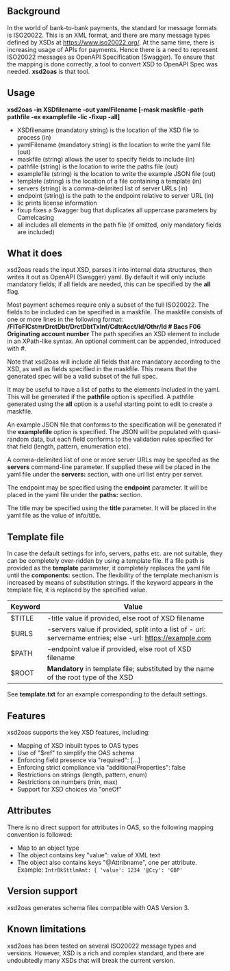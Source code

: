 ## Background
In the world of bank-to-bank payments, the standard for message formats is ISO20022. This is an XML format, and there are many message types defined by XSDs at https://www.iso20022.org/. At the same time, there is increasing usage of APIs for payments. Hence there is a need to represent ISO20022 messages as OpenAPI Specification (Swagger). To ensure that the mapping is done correctly, a tool to convert XSD to OpenAPI Spec was needed. **xsd2oas** is that tool.

## Usage
**xsd2oas -in XSDfilename -out yamlFilename [-mask maskfile -path pathfile -ex examplefile -lic -fixup -all]**
- XSDfilename (mandatory string) is the location of the XSD file to process (in)
- yamlFilename (mandatory string) is the location to write the yaml file (out)
- maskfile (string) allows the user to specify fields to include (in)
- pathfile (string) is the location to write the paths file (out)
- examplefile (string) is the location to write the example JSON file (out)
- template (string) is the location of a file containing a template (in)
- servers (string) is a comma-delimited list of server URLs (in)
- endpoint (string) is the path to the endpoint relative to server URL (in)
- lic prints license information
- fixup fixes a Swagger bug that duplicates all uppercase parameters by Camelcasing
- all includes all elements in the path file (if omitted, only mandatory fields are included)

## What it does
xsd2oas reads the input XSD, parses it into internal data structures, then writes it out as OpenAPI (Swagger) yaml. By default it will only include mandatory fields; if all fields are needed, this can be specified by the **all** flag.

Most payment schemes require only a subset of the full ISO20022. The fields to be included can be specified in a maskfile. The maskfile consists of one or more lines in the following format:
**/FIToFICstmrDrctDbt/DrctDbtTxInf/CdtrAcct/Id/Othr/Id                        # Bacs F06 Originating account number**
The path specifies an XSD element to include in an XPath-like syntax. An optional comment can be appended, introduced with #.

Note that xsd2oas will include all fields that are mandatory according to the XSD, as well as fields specified in the maskfile. This means that the generated spec will be a valid subset of the full spec.

It may be useful to have a list of paths to the elements included in the yaml. This will be generated if the **pathfile** option is specified. A pathfile generated using the **all** option is a useful starting point to edit to create a maskfile. 

An example JSON file that conforms to the specification will be generated if the **examplefile** option is specified. The JSON will be populated with quasi-random data, but each field conforms to the validation rules specified for that field (length, pattern, enumeration etc).

A comma-delimited list of one or more server URLs may be specifed as the **servers** command-line parameter. If supplied these will be placed in the yaml file under the **servers:** section, with one url list entry per server.

The endpoint may be specified using the **endpoint** parameter. It will be placed in the yaml file under the **paths:** section.

The title may be specified using the **title** parameter. It will be placed in the yaml file as the value of info/title.

## Template file
In case the default settings for info, servers, paths etc. are not suitable, they can be completely over-ridden by using a template file. If a file path is provided as the **template** parameter, it completely replaces the yaml file until the **components:** section. The flexibility of the template mechanism is increased by means of substitution strings. If the keyword appears in the template file, it is replaced by the specified value.

Keyword|Value
-------|-----
$TITLE|-title value if provided, else root of XSD filename
$URLS|-servers value if provided, split into a list of - url: servername entries; else -url: https://example.com
$PATH|-endpoint value if provided, else root of XSD filename
$ROOT|**Mandatory** in template file; substituted by the name of the root type of the XSD

See **template.txt** for an example corresponding to the default settings.

## Features
xsd2oas supports the key XSD features, including:
- Mapping of XSD inbuilt types to OAS types
- Use of "$ref" to simplify the OAS schema
- Enforcing field presence via "required": [...]
- Enforcing strict compliance via "additionalProperties": false
- Restrictions on strings (length, pattern, enum)
- Restrictions on numbers (min, max)
- Support for XSD choices via "oneOf"

## Attributes
There is no direct support for attributes in OAS, so the following mapping convention is followed:
- Map to an object type
- The object contains key "value": value of XML text
- The object also contains keys "@Attribname", one per attribute.
Example:
`
IntrBkSttlmAmt: {
   'value': 1234
   '@Ccy': 'GBP'
`
## Version support
xsd2oas generates schema files compatible with OAS Version 3.

## Known limitations
xsd2oas has been tested on several ISO20022 message types and versions. However, XSD is a rich and complex standard, and there are undoubtedly many XSDs that will break the current version.
